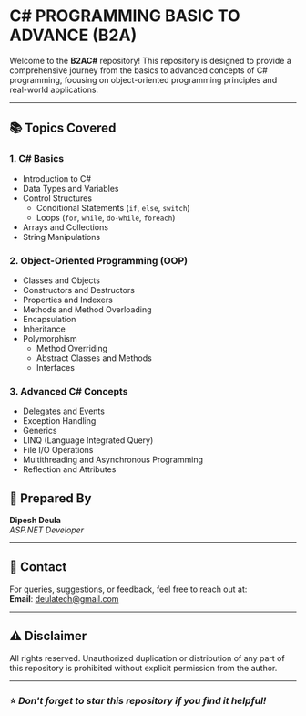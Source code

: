 # C# PROGRAMMING BASIC TO ADVANCE (B2A)

Welcome to the **B2AC#** repository! This repository is designed to provide a comprehensive journey from the basics to advanced concepts of C# programming, focusing on object-oriented programming principles and real-world applications.

---

## 📚 **Topics Covered**

### **1. C# Basics**
- Introduction to C#
- Data Types and Variables
- Control Structures
  - Conditional Statements (`if`, `else`, `switch`)
  - Loops (`for`, `while`, `do-while`, `foreach`)
- Arrays and Collections
- String Manipulations

### **2. Object-Oriented Programming (OOP)**
- Classes and Objects
- Constructors and Destructors
- Properties and Indexers
- Methods and Method Overloading
- Encapsulation
- Inheritance
- Polymorphism
  - Method Overriding
  - Abstract Classes and Methods
  - Interfaces

### **3. Advanced C# Concepts**
- Delegates and Events
- Exception Handling
- Generics
- LINQ (Language Integrated Query)
- File I/O Operations
- Multithreading and Asynchronous Programming
- Reflection and Attributes


## 👤 **Prepared By**
**Dipesh Deula**  
*ASP.NET Developer*

---

## 📧 **Contact**
For queries, suggestions, or feedback, feel free to reach out at:  
**Email**: deulatech@gmail.com

---

## ⚠️ **Disclaimer**
All rights reserved. Unauthorized duplication or distribution of any part of this repository is prohibited without explicit permission from the author.

---

### ⭐ *Don't forget to star this repository if you find it helpful!*

